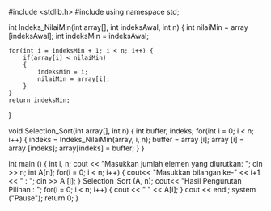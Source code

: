 #include <stdlib.h>
#include <iostream>
using namespace std;

int Indeks_NilaiMin(int array[], int indeksAwal, int n)
{
	int nilaiMin = array [indeksAwal];
	int indeksMin = indeksAwal;
	
	for(int i = indeksMin + 1; i < n; i++) {
		if(array[i] < nilaiMin)
		{
			indeksMin = i;
			nilaiMin = array[i];
		}
	}
	return indeksMin;
}

void Selection_Sort(int array[], int n)
{
	int buffer, indeks;
	for(int i = 0; i < n; i++)
	{
	indeks = Indeks_NilaiMin(array, i, n);
	buffer = array [i];
	array [i] = array [indeks];
	array[indeks] = buffer;
    } 
}

int main ()
{
	int i, n;
	cout << "Masukkan jumlah elemen yang diurutkan: ";
	cin >> n;
	int A[n];
	for(i = 0; i < n; i++)
	{
		cout<< "Masukkan bilangan ke-" << i+1 << " : ";
		cin >> A [i];
	}
	Selection_Sort (A, n);
	cout<< "Hasil Pengurutan Pilihan : ";
	for(i = 0; i < n; i++)
	{
		cout << " " << A[i];
	}
	cout << endl;
	system ("Pause");
	return 0;
}
